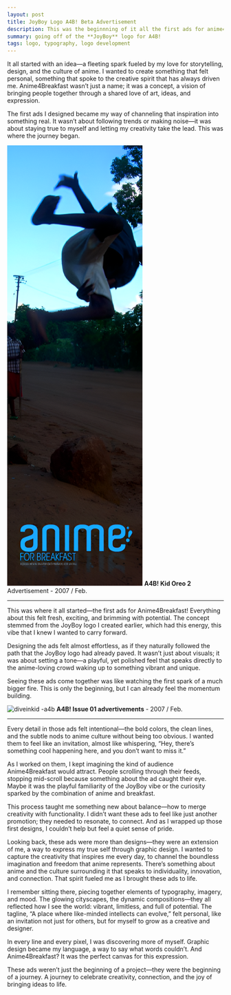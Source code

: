 ```yaml
---
layout: post
title: JoyBoy Logo A4B! Beta Advertisement 
description: This was the beginnning of it all the first ads for anime4breakfast!
summary: going off of the **JoyBoy** logo for A4B!
tags: logo, typography, logo development
---
```


It all started with an idea—a fleeting spark fueled by my love for storytelling, design, and the culture of anime. I wanted to create something that felt personal, something that spoke to the creative spirit that has always driven me. Anime4Breakfast wasn’t just a name; it was a concept, a vision of bringing people together through a shared love of art, ideas, and expression.

The first ads I designed became my way of channeling that inspiration into something real. It wasn’t about following trends or making noise—it was about staying true to myself and letting my creativity take the lead. This was where the journey began.

![kid oreo2](/assets/img/kid-oreo2.png)
**A4B! Kid Oreo 2** Advertisement - 2007 / Feb.

---

This was where it all started—the first ads for Anime4Breakfast! Everything about this felt fresh, exciting, and brimming with potential. The concept stemmed from the JoyBoy logo I created earlier, which had this energy, this vibe that I knew I wanted to carry forward.  

Designing the ads felt almost effortless, as if they naturally followed the path that the JoyBoy logo had already paved. It wasn’t just about visuals; it was about setting a tone—a playful, yet polished feel that speaks directly to the anime-loving crowd waking up to something vibrant and unique.  

Seeing these ads come together was like watching the first spark of a much bigger fire. This is only the beginning, but I can already feel the momentum building.

![diveinkid](/assets/img/diveinkid-a4b.png)                                                     -a4b
**A4B! Issue 01 advertivements** - 2007 / Feb.

---

Every detail in those ads felt intentional—the bold colors, the clean lines, and the subtle nods to anime culture without being too obvious. I wanted them to feel like an invitation, almost like whispering, “Hey, there’s something cool happening here, and you don’t want to miss it.”  

As I worked on them, I kept imagining the kind of audience Anime4Breakfast would attract. People scrolling through their feeds, stopping mid-scroll because something about the ad caught their eye. Maybe it was the playful familiarity of the JoyBoy vibe or the curiosity sparked by the combination of anime and breakfast.  

This process taught me something new about balance—how to merge creativity with functionality. I didn’t want these ads to feel like just another promotion; they needed to resonate, to connect. And as I wrapped up those first designs, I couldn’t help but feel a quiet sense of pride.  

Looking back, these ads were more than designs—they were an extension of me, a way to express my true self through graphic design. I wanted to capture the creativity that inspires me every day, to channel the boundless imagination and freedom that anime represents. There’s something about anime and the culture surrounding it that speaks to individuality, innovation, and connection. That spirit fueled me as I brought these ads to life.

I remember sitting there, piecing together elements of typography, imagery, and mood. The glowing cityscapes, the dynamic compositions—they all reflected how I see the world: vibrant, limitless, and full of potential. The tagline, “A place where like-minded intellects can evolve,” felt personal, like an invitation not just for others, but for myself to grow as a creative and designer.

In every line and every pixel, I was discovering more of myself. Graphic design became my language, a way to say what words couldn’t. And Anime4Breakfast? It was the perfect canvas for this expression.

These ads weren’t just the beginning of a project—they were the beginning of a journey. A journey to celebrate creativity, connection, and the joy of bringing ideas to life.

